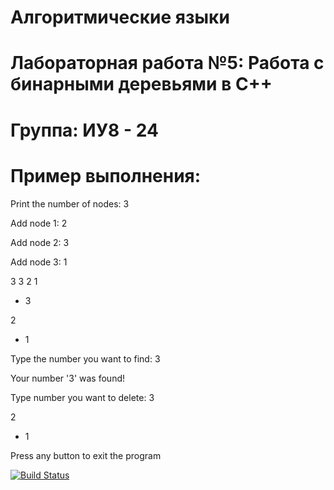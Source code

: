 # Алгоритмические языки
# Лабораторная работа №5: Работа с бинарными деревьями в C++
# Группа: ИУ8 - 24
# Пример выполнения:
Print the number of nodes: 3

Add node 1: 2

Add node 2: 3

Add node 3: 1

3 3 2 1

- 3

2
- 1

Type the number you want to find: 3

Your number '3' was found!

Type number you want to delete: 3

2
- 1

Press any button to exit the program

[![Build Status](https://travis-ci.org/sc929/2Lab-5.svg?branch=master)](https://travis-ci.org/sc929/2Lab-5)
